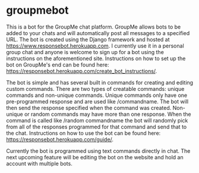 # groupmebot

This is a bot for the GroupMe chat platform. GroupMe allows bots to be added to your chats and will automatically post all messages to a specified URL. The bot is created using the Django framework and hosted at https://www.responsebot.herokuapp.com. I currently use it in a personal group chat and anyone is welcome to sign up for a bot using the instructions on the aforementioned site. Instructions on how to set up the bot on GroupMe's end can be found here: https://responsebot.herokuapp.com/create_bot_instructions/.

The bot is simple and has several built in commands for creating and editing custom commands. There are two types of creatable commands: unique commands and non-unique commands. Unique commands only have one pre-programmed response and are used like /commandname. The bot will then send the response specified when the command was created. Non-unique or random commands may have more than one response. When the command is called like /random commandname the bot will randomly pick from all of the responses programmed for that command and send that to the chat. Instructions on how to use the bot can be found here: https://responsebot.herokuapp.com/guide/.

Currently the bot is programmed using text commands directly in chat. The next upcoming feature will be editing the bot on the website and hold an account with multiple bots.
